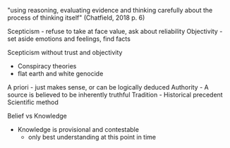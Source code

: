 "using reasoning, evaluating evidence and thinking carefully about the process of thinking itself" (Chatfield, 2018 p. 6)

Scepticism - refuse to take at face value, ask about reliability
Objectivity - set aside emotions and feelings, find facts

Scepticism without trust and objectivity
- Conspiracy theories
- flat earth and white genocide

A priori - just makes sense, or can be logically deduced
Authority - A source is believed to be inherently truthful
Tradition - Historical precedent
Scientific method

Belief vs Knowledge
- Knowledge is provisional and contestable
	- only best understanding at this point in time

